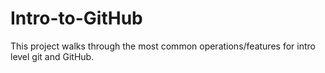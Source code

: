 # Intro-to-GitHub
This project walks through the most common operations/features for intro level git and GitHub.
